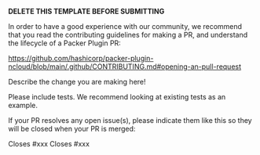 **DELETE THIS TEMPLATE BEFORE SUBMITTING**

In order to have a good experience with our community, we recommend that you
read the contributing guidelines for making a PR, and understand the lifecycle
of a Packer Plugin PR:

https://github.com/hashicorp/packer-plugin-ncloud/blob/main/.github/CONTRIBUTING.md#opening-an-pull-request

Describe the change you are making here!

Please include tests. We recommend looking at existing tests as an example. 

If your PR resolves any open issue(s), please indicate them like this so they will be closed when your PR is merged:

Closes #xxx
Closes #xxx

